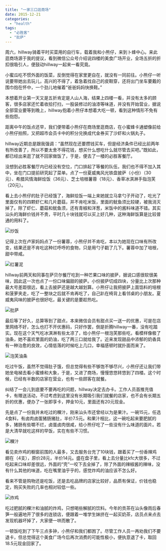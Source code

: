 ```yaml
---
title: "一家三口逛商场"
date: 2015-12-21
categories: 
  - "health"
tags: 
  - "必胜客"
  - "批萨"
---
```


周六，hillway骑着平时买菜用的自行车，载着我和小熊仔，来到卜蜂中心。来此逛商场源于我的提议，看到微信公众号介绍说四楼的美食广场开业，全场五折的折扣很吸引人，便鼓动hillway一起来一看究竟。

小蜜瓜吃不惯外面的饭菜，反倒觉得在家里更自在，就没有一同前往。小熊仔一听说要带她出去玩儿，高兴的不得了，着急着找自己的皮鞋穿，还将出门坐车要戴的围巾抱在怀中，一个劲儿地催着“爸爸妈妈快换鞋。”

本想着开业第一天又是五折肯定是人山人海，结果上四楼一看，并没有太多的顾客，很多店家还忙着收拾打扫，一股装修过的油漆等味道，并没有开始营业，据说全部营业要等到晚上，hillway抱着小熊仔本想着大吃一顿，看到这种情形不免有些抱怨。

距离中午的饭点还早，我们便带着小熊仔在商场里逛商店，在小蜜蜂卡通塑像前给小熊仔拍照，又把超市会员卡中的积分兑换成代金券买了沙虾和火锅丸子。

hillway近期总是跟我强调：“虽然现在还要攒钱买车，但是经济条件已经比前两年有所改善了，所以不要太舍不得花钱，想买什么想吃什么就尽管去买吧。”既如此，都已经出来逛了就不回家做饭了，于是，便去了一楼的必胜客餐厅。

没想到必胜客餐厅内已经没有空位，门口排起了等餐的队伍，我们也不得不加入其中，坐在门口提前研究起了菜单。点了一份夏威夷风光铁盘披萨（小份）（30元）、希腊风情海鲜烩饭（36元）、芝士培根薯蓉（18元）、香草冰淇淋手指泡芙（20元）。

看上去小熊仔的肚子已经饿了，海鲜烩饭一端上来她就立马拿勺子开动了，吃光了里面仅有的四颗虾仁和几片蘑菇，并不肯吃米饭，里面的鱿鱼须比较硬，被我消灭掉了。除了虾仁、蘑菇和鱿鱼须，还有青椒和洋葱，米饭中的酱料味道不错。其实汕头的海鲜价钱并不贵，平时几十块钱就可以买上好几种，这种海鲜饭算是比较普通的用料了。

![炒饭](images/23255246434_02c34241ca_z.jpg)

记得上次在卢家妈妈点了一份薯蓉，小熊仔并不肯吃，本以为她现在口味有所改变，结果还是不肯吃这种烂呼呼的食物，只是用勺子戳了几下。薯蓉中加了培根，甜中带咸。

![红薯泥](images/23255246104_4d3bb64684_z.jpg)

hillway前两天和同事在萨贝尔餐厅吃到一种芒果口味的披萨，据说口感很软很美味，因此这一次也点了一份口味偏甜的披萨。小份披萨切成四块，分量比上次那种最大号差距很远，看上去披萨还是越大越划算。小熊仔让我把披萨上面馅料的培根和菠萝夹走，吃了一整块之后就不肯再吃了，自己趴在椅背上看邻桌的小朋友。夏威夷风味的披萨也很好吃，最关键的是要趁热吃。

![批萨](images/23256621543_606ab85b61_z.jpg)

最后等了好久，总算等到了甜点，本来微信会员有甜点买一送一的优惠，可是在店里网络不好，怎么也打不开优惠码，只好作罢，倒是折腾hillway一番，没有吃踏实。现在这个天气吃冰淇淋有些太凉了，给小熊仔一根泡芙那些吃，看模样像极了油条，她不喜欢里面的奶油，吃了两三口就给我了。近来发现甜品中浓郁的奶香具有一种治愈的良效，心情低落的时候吃上几口，幸福感顿时就扑面而来了。

![泡芙油条](images/23255245944_aa7dd2c670_z.jpg)

吃过午饭，虽然不觉得肚子饿，但总觉得有些不够饱不够尽兴，小熊仔还让我们带她坐电梯去看小蜜蜂和大象，于是，又进了商场，慢慢悠悠转悠到了四楼。这个时候，已经有半数的店家在营业，也有一些顾客在就餐。

纠结了一会儿到底要不要再吃的问题，hillway决定去办卡。工作人员首推充值卡，有赠送活动，不过考虑到这里没有长期吸引我们就餐的店家，也不会有长期五折的优惠，便办了一张即享卡，押金10元，里面还有20元现金。

先是点了一份我并未吃过的粿汁，刚来汕头市还曾经以为是果汁。一碗15元，任选4食料，有卤肉卤蛋猪肠猪肚，半价7.5元。和果汁相比，这一碗吃起来要肥腻的多，猪肠有些嚼不烂，卤蛋卤肉很咸，给小熊仔吃了一些没有什么味道的面片。若是大清早就吃这样的早饭，实在有些不习惯。

![粿汁](images/23857324566_4396d78ffb_z.jpg)

看见卖炸鸡的橱窗前围的人最多，又去服务台充了10块钱，跟着买了一份香辣鸡翅在（4支），原价28元，半价14元。盛在盘子里，看上去分量比kfc大很多，不过吃起来口味却差很远，外面的“壳”一咬下去全掉了，除了外面的辣椒酱的辣味，没有什么其他的味道，吃在嘴里油乎乎的，感觉炸鸡的油应该不怎么好。

看来不管是购物还是吃饭，还是去吃品牌的店家比较好，品质有保证，价钱也稳定，购买失败的几率也相对较低一些。

![炸鸡](images/23255246594_b86c55e25c_z.jpg)

吃过肥腻的粿汁和油腻的炸鸡，只想喝些解腻的饮料。今年的贡茶在汕头像雨后春笋一般遍地开了很多的连锁店，便跟着一堆学生妹挤在一起买奶茶，店员点来点去发现机器坏掉了，大家便一哄而散了。

一顿饭吃到了下午三点多钟，小熊仔和我们都困了。尽管工作人员一再劝我们不要退卡，但总觉得这个美食广场今后再次消费的可能性极小，便执意退了卡，取回18.5元现金回家了。
